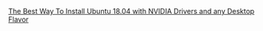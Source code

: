 [The Best Way To Install Ubuntu 18.04 with NVIDIA Drivers and any Desktop Flavor](https://www.pugetsystems.com/labs/hpc/The-Best-Way-To-Install-Ubuntu-18-04-with-NVIDIA-Drivers-and-any-Desktop-Flavor-1178/)
